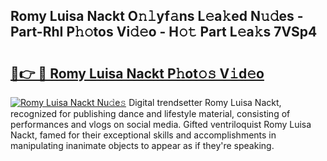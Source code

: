 ## Romy Luisa Nackt O𝚗𝚕yf𝚊ns L𝚎a𝚔ed N𝚞𝚍es - Part-RhI P𝚑𝚘tos Vi𝚍𝚎o - H𝚘𝚝 Part L𝚎a𝚔s 7VSp4

# <h2><a href="http://kfbhv6w.oniu.top/?m=Romy+Luisa+Nackt">🔗👉 🔴 Romy Luisa Nackt P𝚑ot𝚘𝚜 V𝚒d𝚎o</a></h2>

[![Romy Luisa Nackt Nu𝚍e𝚜](https://i.imgur.com/0qMVB7G.gif)](http://kfbhv6w.oniu.top/?m=Romy+Luisa+Nackt)
Digital trendsetter Romy Luisa Nackt, recognized for publishing dance and lifestyle material, consisting of performances and vlogs on social media. Gifted ventriloquist Romy Luisa Nackt, famed for their exceptional skills and accomplishments in manipulating inanimate objects to appear as if they're speaking.  
